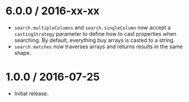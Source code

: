 6.0.0 / 2016-xx-xx
==================

  * `search.multipleColumns` and `search.singleColumn` now accept a `castingStrategy` parameter to define how to cast properties when searching. By default, everything buy arrays is casted to a string.
  * `search.matches` now traverses arrays and returns results in the same shape.

1.0.0 / 2016-07-25
==================

  * Initial release.
